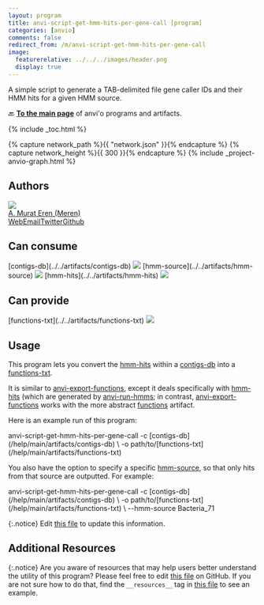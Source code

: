 ```yaml
---
layout: program
title: anvi-script-get-hmm-hits-per-gene-call [program]
categories: [anvio]
comments: false
redirect_from: /m/anvi-script-get-hmm-hits-per-gene-call
image:
  featurerelative: ../../../images/header.png
  display: true
---
```


A simple script to generate a TAB-delimited file gene caller IDs and their HMM hits for a given HMM source.

🔙 **[To the main page](../../)** of anvi'o programs and artifacts.


{% include _toc.html %}
<div id="svg" class="subnetwork"></div>
{% capture network_path %}{{ "network.json" }}{% endcapture %}
{% capture network_height %}{{ 300 }}{% endcapture %}
{% include _project-anvio-graph.html %}


## Authors

<div class="anvio-person"><div class="anvio-person-info"><div class="anvio-person-photo"><img class="anvio-person-photo-img" src="../../images/authors/meren.jpg" /></div><div class="anvio-person-info-box"><a href="/people/meren" target="_blank"><span class="anvio-person-name">A. Murat Eren (Meren)</span></a><div class="anvio-person-social-box"><a href="http://meren.org" class="person-social" target="_blank"><i class="fa fa-fw fa-home"></i>Web</a><a href="mailto:a.murat.eren@gmail.com" class="person-social" target="_blank"><i class="fa fa-fw fa-envelope-square"></i>Email</a><a href="http://twitter.com/merenbey" class="person-social" target="_blank"><i class="fa fa-fw fa-twitter-square"></i>Twitter</a><a href="http://github.com/meren" class="person-social" target="_blank"><i class="fa fa-fw fa-github"></i>Github</a></div></div></div></div>



## Can consume


<p style="text-align: left" markdown="1"><span class="artifact-r">[contigs-db](../../artifacts/contigs-db) <img src="../../images/icons/DB.png" class="artifact-icon-mini" /></span> <span class="artifact-r">[hmm-source](../../artifacts/hmm-source) <img src="../../images/icons/HMM.png" class="artifact-icon-mini" /></span> <span class="artifact-r">[hmm-hits](../../artifacts/hmm-hits) <img src="../../images/icons/CONCEPT.png" class="artifact-icon-mini" /></span></p>


## Can provide


<p style="text-align: left" markdown="1"><span class="artifact-p">[functions-txt](../../artifacts/functions-txt) <img src="../../images/icons/TXT.png" class="artifact-icon-mini" /></span></p>


## Usage


This program lets you convert the <span class="artifact-n">[hmm-hits](/help/main/artifacts/hmm-hits)</span> within a <span class="artifact-n">[contigs-db](/help/main/artifacts/contigs-db)</span> into a <span class="artifact-n">[functions-txt](/help/main/artifacts/functions-txt)</span>.

It is similar to <span class="artifact-p">[anvi-export-functions](/help/main/programs/anvi-export-functions)</span>, except it deals specifically with <span class="artifact-n">[hmm-hits](/help/main/artifacts/hmm-hits)</span> (which are generated by <span class="artifact-p">[anvi-run-hmms](/help/main/programs/anvi-run-hmms)</span>; in contrast, <span class="artifact-p">[anvi-export-functions](/help/main/programs/anvi-export-functions)</span> works with the more abstract <span class="artifact-n">[functions](/help/main/artifacts/functions)</span> artifact. 

Here is an example run of this program:

<div class="codeblock" markdown="1">
anvi&#45;script&#45;get&#45;hmm&#45;hits&#45;per&#45;gene&#45;call &#45;c <span class="artifact&#45;n">[contigs&#45;db](/help/main/artifacts/contigs&#45;db)</span> \ 
                                       &#45;o path/to/<span class="artifact&#45;n">[functions&#45;txt](/help/main/artifacts/functions&#45;txt)</span> 
</div>

You also have the option to specify a specific <span class="artifact-n">[hmm-source](/help/main/artifacts/hmm-source)</span>, so that only hits from that source are outputted. For example: 

<div class="codeblock" markdown="1">
anvi&#45;script&#45;get&#45;hmm&#45;hits&#45;per&#45;gene&#45;call &#45;c <span class="artifact&#45;n">[contigs&#45;db](/help/main/artifacts/contigs&#45;db)</span> \ 
                                       &#45;o path/to/<span class="artifact&#45;n">[functions&#45;txt](/help/main/artifacts/functions&#45;txt)</span> \
                                       &#45;&#45;hmm&#45;source Bacteria_71
</div>


{:.notice}
Edit [this file](https://github.com/merenlab/anvio/tree/master/anvio/docs/programs/anvi-script-get-hmm-hits-per-gene-call.md) to update this information.


## Additional Resources



{:.notice}
Are you aware of resources that may help users better understand the utility of this program? Please feel free to edit [this file](https://github.com/merenlab/anvio/tree/master/bin/anvi-script-get-hmm-hits-per-gene-call) on GitHub. If you are not sure how to do that, find the `__resources__` tag in [this file](https://github.com/merenlab/anvio/blob/master/bin/anvi-interactive) to see an example.
